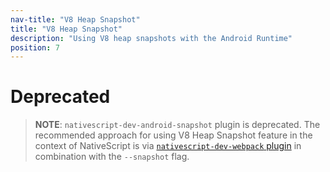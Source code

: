 ```yaml
---
nav-title: "V8 Heap Snapshot"
title: "V8 Heap Snapshot"
description: "Using V8 heap snapshots with the Android Runtime"
position: 7
---
```


# Deprecated

> **NOTE**: `nativescript-dev-android-snapshot` plugin is deprecated. The recommended approach for using V8 Heap Snapshot feature in the context of NativeScript is via [`nativescript-dev-webpack` plugin](https://docs.nativescript.org/tooling/bundling-with-webpack#v8-heap-snapshot) in combination with the `--snapshot` flag.
